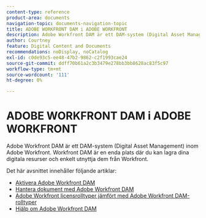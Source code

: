 ```yaml
---
content-type: reference
product-area: documents
navigation-topic: documents-navigation-topic
title: ADOBE WORKFRONT DAM i ADOBE WORKFRONT
description: Adobe Workfront DAM är ett DAM-system (Digital Asset Management) inom Adobe Workfront. Workfront DAM är en enda plats där du kan lagra dina digitala resurser och enkelt utnyttja dem från Workfront.
author: Courtney
feature: Digital Content and Documents
recommendations: noDisplay, noCatalog
exl-id: c0de93c5-ee48-47b2-9862-c2f1993cae24
source-git-commit: ddff70b61a2c3b3479e278bb3bb8628ac83f5c97
workflow-type: tm+mt
source-wordcount: '111'
ht-degree: 0%

---
```


# ADOBE WORKFRONT DAM i ADOBE WORKFRONT

Adobe Workfront DAM är ett DAM-system (Digital Asset Management) inom Adobe Workfront. Workfront DAM är en enda plats där du kan lagra dina digitala resurser och enkelt utnyttja dem från Workfront.

Det här avsnittet innehåller följande artiklar:

* [Aktivera Adobe Workfront DAM](../../documents/workfront-dam-within-workfront/enable-wf-dam.md)
* [Hantera dokument med Adobe Workfront DAM](../../documents/workfront-dam-within-workfront/manage-docs-with-wf-dam.md)
* [Adobe Workfront licensrolltyper jämfört med Adobe Workfront DAM-rolltyper](../../documents/workfront-dam-within-workfront/difference-between-wf-dam-role-types.md)
* [Hjälp om Adobe Workfront DAM](../../documents/workfront-dam-within-workfront/access-help-workfront-dam.md)
